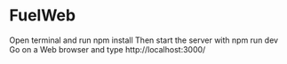 # FuelWeb
Open terminal and run npm install
Then start the server with npm run dev
Go on a Web browser and type http://localhost:3000/
